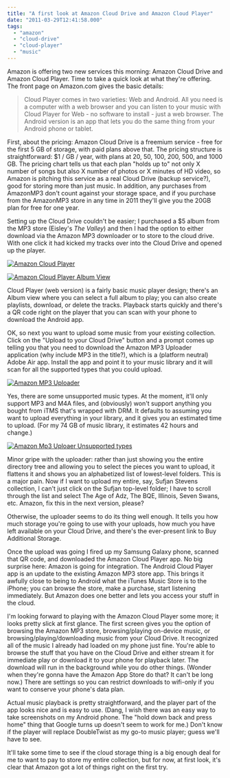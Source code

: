 ```yaml
---
title: "A first look at Amazon Cloud Drive and Amazon Cloud Player"
date: "2011-03-29T12:41:58.000"
tags: 
  - "amazon"
  - "cloud-drive"
  - "cloud-player"
  - "music"
---
```


Amazon is offering two new services this morning: Amazon Cloud Drive and Amazon Cloud Player. Time to take a quick look at what they're offering. The front page on Amazon.com gives the basic details:

> Cloud Player comes in two varieties: Web and Android. All you need is a computer with a web browser and you can listen to your music with Cloud Player for Web - no software to install - just a web browser. The Android version is an app that lets you do the same thing from your Android phone or tablet.

First, about the pricing: Amazon Cloud Drive is a freemium service - free for the first 5 GB of storage, with paid plans above that. The pricing structure is straightforward: $1 / GB / year, with plans at 20, 50, 100, 200, 500, and 1000 GB. The pricing chart tells us that each plan "holds up to" not only X number of songs but also X number of photos or X minutes of HD video, so Amazon is pitching this service as a real Cloud Drive (backup service?), good for storing more than just music. In addition, any purchases from AmazonMP3 don't count against your storage space, and if you purchase from the AmazonMP3 store in any time in 2011 they'll give you the 20GB plan for free for one year.

Setting up the Cloud Drive couldn't be easier; I purchased a $5 album from the MP3 store (Eisley's _The Valley_) and then I had the option to either download via the Amazon MP3 downloader or to store to the cloud drive. With one click it had kicked my tracks over into the Cloud Drive and opened up the player.

[![Amazon Cloud Player](http://chrishubbs.com/wordpress/wp-content/uploads/2011/03/Add_New_Post_‹_chrishubbs.com_—_WordPress_-_Mozilla_Firefox-2011-03-29_07.13.09-300x239.png "Amazon Cloud Player")](http://chrishubbs.com/wordpress/wp-content/uploads/2011/03/Add_New_Post_‹_chrishubbs.com_—_WordPress_-_Mozilla_Firefox-2011-03-29_07.13.09.png)

[![Amazon Cloud Player Album View](http://chrishubbs.com/wordpress/wp-content/uploads/2011/03/Amazon_Cloud_Player_-_Mozilla_Firefox-2011-03-29_07.37.58-300x239.png "Amazon Cloud Player Album View")](http://chrishubbs.com/wordpress/wp-content/uploads/2011/03/Amazon_Cloud_Player_-_Mozilla_Firefox-2011-03-29_07.37.58.png)

Cloud Player (web version) is a fairly basic music player design; there's an Album view where you can select a full album to play; you can also create playlists, download, or delete the tracks. Playback starts quickly and there's a QR code right on the player that you can scan with your phone to download the Android app.

OK, so next you want to upload some music from your existing collection. Click on the "Upload to your Cloud Drive" button and a prompt comes up telling you that you need to download the Amazon MP3 Uploader application (why include MP3 in the title?), which is a (platform neutral) Adobe Air app. Install the app and point it to your music library and it will scan for all the supported types that you could upload.

[![Amazon MP3 Uploader](http://chrishubbs.com/wordpress/wp-content/uploads/2011/03/Amazon_MP3_Uploader_v1.0.1-2011-03-29_07.14.46-300x184.png "Amazon MP3 Uploader")](http://chrishubbs.com/wordpress/wp-content/uploads/2011/03/Amazon_MP3_Uploader_v1.0.1-2011-03-29_07.14.46.png)

Yes, there are some unsupported music types. At the moment, it'll only support MP3 and M4A files, and (obviously) won't support anything you bought from iTMS that's wrapped with DRM. It defaults to assuming you want to upload everything in your library, and it gives you an estimated time to upload. (For my 74 GB of music library, it estimates 42 hours and change.)

[![Amazon Mp3 Uploaer Unsupported types](http://chrishubbs.com/wordpress/wp-content/uploads/2011/03/Amazon_MP3_Uploader_v1.0.1-2011-03-29_07.04.19-300x191.png "Amazon Mp3 Uploaer Unsupported types")](http://chrishubbs.com/wordpress/wp-content/uploads/2011/03/Amazon_MP3_Uploader_v1.0.1-2011-03-29_07.04.19.png)

Minor gripe with the uploader: rather than just showing you the entire directory tree and allowing you to select the pieces you want to upload, it flattens it and shows you an alphabetized list of lowest-level folders. This is a major pain. Now if I want to upload my entire, say, Sufjan Stevens collection, I can't just click on the Sufjan top-level folder; I have to scroll through the list and select The Age of Adz, The BQE, Illinois, Seven Swans, etc. Amazon, fix this in the next version, please?

Otherwise, the uploader seems to do its thing well enough. It tells you how much storage you're going to use with your uploads, how much you have left available on your Cloud Drive, and there's the ever-present link to Buy Additional Storage.

Once the upload was going I fired up my Samsung Galaxy phone, scanned that QR code, and downloaded the Amazon Cloud Player app. No big surprise here: Amazon is going for integration. The Android Cloud Player app is an update to the existing Amazon MP3 store app. This brings it awfully close to being to Android what the iTunes Music Store is to the iPhone; you can browse the store, make a purchase, start listening immediately. But Amazon does one better and lets you access your stuff in the cloud.

I'm looking forward to playing with the Amazon Cloud Player some more; it looks pretty slick at first glance. The first screen gives you the option of browsing the Amazon MP3 store, browsing/playing on-device music, or browsing/playing/downloading music from your Cloud Drive. It recognized all of the music I already had loaded on my phone just fine. You're able to browse the stuff that you have on the Cloud Drive and either stream it for immediate play or download it to your phone for playback later. The download will run in the background while you do other things. (Wonder when they're gonna have the Amazon App Store do that? It can't be long now.) There are settings so you can restrict downloads to wifi-only if you want to conserve your phone's data plan.

Actual music playback is pretty straightforward, and the player part of the app looks nice and is easy to use. (Dang, I wish there was an easy way to take screenshots on my Android phone. The "hold down back and press home" thing that Google turns up doesn't seem to work for me.) Don't know if the player will replace DoubleTwist as my go-to music player; guess we'll have to see.

It'll take some time to see if the cloud storage thing is a big enough deal for me to want to pay to store my entire collection, but for now, at first look, it's clear that Amazon got a lot of things right on the first try.
